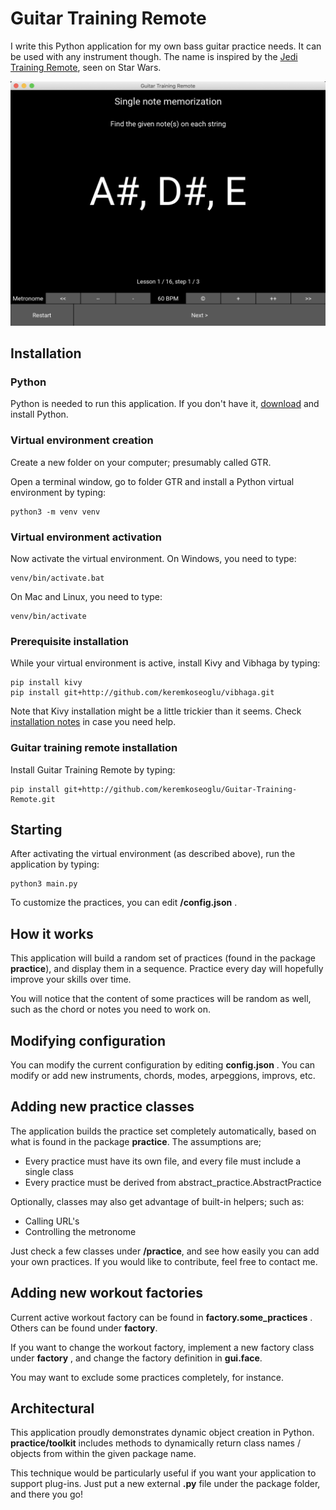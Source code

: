# Guitar Training Remote

I write this Python application for my own bass guitar practice needs. It can be
used with any instrument though. The name is inspired by the [Jedi Training Remote](https://www.starwars.com/databank/training-remote), seen
on Star Wars.

![GTR](/screenshot.png?raw=true "GTR")

## Installation

### Python

Python is needed to run this application. If you don't have it, [download](https://www.python.org/downloads/) and install Python.

### Virtual environment creation

Create a new folder on your computer; presumably called GTR.

Open a terminal window, go to folder GTR and install a Python virtual environment by typing:

```
python3 -m venv venv
```

### Virtual environment activation

Now activate the virtual environment. On Windows, you need to type: 

```
venv/bin/activate.bat
```

On Mac and Linux, you need to type:

```
venv/bin/activate
```

### Prerequisite installation

While your virtual environment is active, install Kivy and Vibhaga by typing:

```
pip install kivy
pip install git+http://github.com/keremkoseoglu/vibhaga.git
```

Note that Kivy installation might be a little trickier than it seems. Check [installation notes](https://kivy.org) in case you need help.

### Guitar training remote installation

Install Guitar Training Remote by typing:

```
pip install git+http://github.com/keremkoseoglu/Guitar-Training-Remote.git
```

## Starting

After activating the virtual environment (as described above), run the application by typing:

```
python3 main.py
```

To customize the practices, you can edit **/config.json** .

## How it works

This application will build a random set of practices (found in the package
**practice**), and display them in a sequence. Practice every day will 
hopefully improve your skills over time.

You will notice that the content of some practices will be random as
well, such as the chord or notes you need to work on.

## Modifying configuration

You can modify the current configuration by editing **config.json** . You can 
modify or add new instruments, chords, modes, arpeggions, improvs, etc.

## Adding new practice classes

The application builds the practice set completely automatically, based on
what is found in the package **practice**. The assumptions are;
* Every practice must have its own file, and every file must include a
single class
* Every practice must be derived from abstract_practice.AbstractPractice

Optionally, classes may also get advantage of built-in helpers; such as:
* Calling URL's
* Controlling the metronome

Just check a few classes under **/practice**, and see how easily you can add your own 
practices. If you would like to contribute, feel free to contact me.

## Adding new workout factories

Current active workout factory can be found in **factory.some_practices** .
Others can be found under **factory**. 

If you want to change the workout factory, implement a new factory class
under **factory** , and change the factory definition in **gui.face**.

You may want to exclude some practices completely, for instance.

## Architectural

This application proudly demonstrates dynamic object creation in Python.
**practice/toolkit** includes methods to dynamically return class names / 
objects from within the given package name.

This technique would be particularly useful if you want your application
to support plug-ins. Just put a new external **.py** file under the 
package folder, and there you go!
